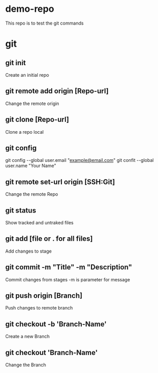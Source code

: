 # demo-repo

This repo is to test the git commands

# git
## git init
Create an initial repo

## git remote add origin [Repo-url]
Change the remote origin

## git clone [Repo-url]
Clone a repo local

## git config
git config --global user.email "example@email.com"
git confit --global user.name "Your Name"

## git remote set-url origin [SSH:Git]
Change the remote Repo

## git status
Show tracked and untraked files

## git add [file or . for all files]
Add changes to stage

## git commit -m "Title" -m "Description"
Commit changes from stages
-m is parameter for message

## git push origin [Branch]
Push changes to remote branch

## git checkout -b 'Branch-Name'
Create a new Branch

## git checkout 'Branch-Name'
Change the Branch
